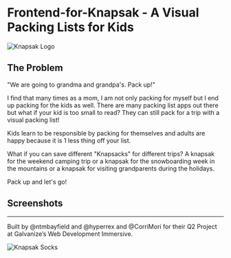 # Frontend-for-Knapsak - A Visual Packing Lists for Kids

![Knapsak Logo](/public/images/knapsak_logo.png)

## The Problem ##

"We are going to grandma and grandpa's. Pack up!"

I find that many times as a mom, I am not only packing for myself but I end up packing for the kids as well.
There are many packing list apps out there but what if your kid is too small to read? They can still pack for a trip
with a visual packing list!

Kids learn to be responsible by packing for themselves and adults are happy because it is 1 less thing off your list.

What if you can save different "Knapsacks" for different trips? A knapsak for the weekend camping trip or a knapsak
for the snowboarding week in the mountains or a knapsak for visiting grandparents during the holidays.

Pack up and let's go!

## Screenshots

---

Built by @ntmbayfield and @hyperrex and @CorriMori for their Q2 Project at Galvanize’s Web Development Immersive.



![Knapsak Socks](/public/images/socks.png)
